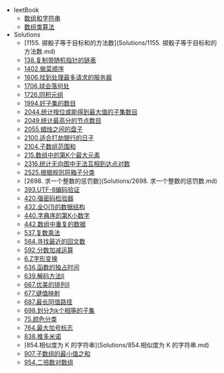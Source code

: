 <!-- docs/_sidebar.md created by koko-docsify_sidebarTool -->

- leetBook
  - [数组和字符串](leetBook/数组和字符串.md)
  - [数组类算法](leetBook/数组类算法.md)
- Solutions
  - [1155. 掷骰子等于目标和的方法数](Solutions/1155. 掷骰子等于目标和的方法数.md)
  - [138.复制带随机指针的链表](Solutions/138.复制带随机指针的链表.md)
  - [1402.做菜顺序](Solutions/1402.做菜顺序.md)
  - [1606.找到处理最多请求的服务器](Solutions/1606.找到处理最多请求的服务器.md)
  - [1706.球会落何处](Solutions/1706.球会落何处.md)
  - [1726.同积元组](Solutions/1726.同积元组.md)
  - [1994.好子集的数目](Solutions/1994.好子集的数目.md)
  - [2044.统计按位或能得到最大值的子集数目](Solutions/2044.统计按位或能得到最大值的子集数目.md)
  - [2049.统计最高分的节点数目](Solutions/2049.统计最高分的节点数目.md)
  - [2055.蜡烛之间的盘子](Solutions/2055.蜡烛之间的盘子.md)
  - [2100.适合打劫银行的日子](Solutions/2100.适合打劫银行的日子.md)
  - [2104.子数组范围和](Solutions/2104.子数组范围和.md)
  - [215.数组中的第K个最大元素](Solutions/215.数组中的第K个最大元素.md)
  - [2316.统计无向图中无法互相到达点对数](Solutions/2316.统计无向图中无法互相到达点对数.md)
  - [2525.根据规则将箱子分类](Solutions/2525.根据规则将箱子分类.md)
  - [2698. 求一个整数的惩罚数](Solutions/2698. 求一个整数的惩罚数.md)
  - [393.UTF-8编码验证](Solutions/393.UTF-8编码验证.md)
  - [420.强密码检验器](Solutions/420.强密码检验器.md)
  - [432.全O(1)的数据结构](Solutions/432.全O(1)的数据结构.md)
  - [440.字典序的第K小数字](Solutions/440.字典序的第K小数字.md)
  - [442.数组中重复的数据](Solutions/442.数组中重复的数据.md)
  - [537.复数乘法](Solutions/537.复数乘法.md)
  - [564.寻找最近的回文数](Solutions/564.寻找最近的回文数.md)
  - [592.分数加减运算](Solutions/592.分数加减运算.md)
  - [6.Z字形变换](Solutions/6.Z字形变换.md)
  - [636.函数的独占时间](Solutions/636.函数的独占时间.md)
  - [639.解码方法II](Solutions/639.解码方法II.md)
  - [667.优美的排列II](Solutions/667.优美的排列II.md)
  - [677.键值映射](Solutions/677.键值映射.md)
  - [687.最长同值路径](Solutions/687.最长同值路径.md)
  - [698.划分为k个相等的子集](Solutions/698.划分为k个相等的子集.md)
  - [75.颜色分类](Solutions/75.颜色分类.md)
  - [764.最大加号标志](Solutions/764.最大加号标志.md)
  - [838.推多米诺](Solutions/838.推多米诺.md)
  - [854.相似度为 K 的字符串](Solutions/854.相似度为 K 的字符串.md)
  - [907.子数组的最小值之和](Solutions/907.子数组的最小值之和.md)
  - [954.二倍数对数组](Solutions/954.二倍数对数组.md)
 
